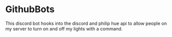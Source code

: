 # GithubBots
 
This discord bot hooks into the discord and philip hue api to allow people on my server to turn on and off my lights with a command.
